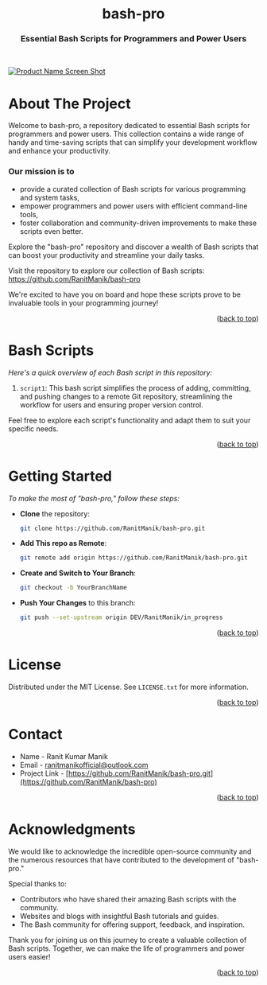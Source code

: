 <a name="readme-top"></a>
<div align="center">

   # bash-pro   
   
   ### Essential Bash Scripts for Programmers and Power Users

   <br>
</div>

[![Product Name Screen Shot][product-screenshot]](https://github.com/RanitManik/bash-pro)

# About The Project

Welcome to bash-pro, a repository dedicated to essential Bash scripts for programmers and power users. This collection contains a wide range of handy and time-saving scripts that can simplify your development workflow and enhance your productivity.

### Our mission is to

- provide a curated collection of Bash scripts for various programming and system tasks,
- empower programmers and power users with efficient command-line tools,
- foster collaboration and community-driven improvements to make these scripts even better.

Explore the "bash-pro" repository and discover a wealth of Bash scripts that can boost your productivity and streamline your daily tasks.

Visit the repository to explore our collection of Bash scripts: https://github.com/RanitManik/bash-pro

We're excited to have you on board and hope these scripts prove to be invaluable tools in your programming journey!

<p align="right">(<a href="#readme-top">back to top</a>)</p>

# Bash Scripts

_Here's a quick overview of each Bash script in this repository:_

1. `script1`: This bash script simplifies the process of adding, committing, and pushing changes to a remote Git repository, streamlining the workflow for users and ensuring proper version control.



Feel free to explore each script's functionality and adapt them to suit your specific needs.

<p align="right">(<a href="#readme-top">back to top</a>)</p>

# Getting Started

_To make the most of "bash-pro," follow these steps:_

- **Clone** the repository:

   ```bash
   git clone https://github.com/RanitManik/bash-pro.git

- **Add This repo as Remote**:

   ```bash
   git remote add origin https://github.com/RanitManik/bash-pro.git

- **Create and Switch to Your Branch**:

   ```bash
   git checkout -b YourBranchName

- **Push Your Changes** to this branch:

   ```bash
   git push --set-upstream origin DEV/RanitManik/in_progress
<p align="right">(<a href="#readme-top">back to top</a>)</p>

# License

Distributed under the MIT License. See `LICENSE.txt` for more information.

<p align="right">(<a href="#readme-top">back to top</a>)</p>

<!-- CONTACT -->

# Contact

- Name - Ranit Kumar Manik
- Email - ranitmanikofficial@outlook.com
- Project Link - [https://github.com/RanitManik/bash-pro.git](https://github.com/RanitManik/bash-pro)

<p align="right">(<a href="#readme-top">back to top</a>)</p>

<!-- ACKNOWLEDGMENTS -->

# Acknowledgments

We would like to acknowledge the incredible open-source community and the numerous resources that have contributed to the development of "bash-pro."

Special thanks to:

- Contributors who have shared their amazing Bash scripts with the community.
- Websites and blogs with insightful Bash tutorials and guides.
- The Bash community for offering support, feedback, and inspiration.

Thank you for joining us on this journey to create a valuable collection of Bash scripts. Together, we can make the life of programmers and power users easier!

<p align="right">(<a href="#readme-top">back to top</a>)</p>

[product-screenshot]: bg.png
